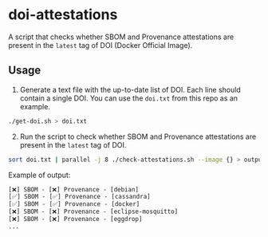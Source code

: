 # doi-attestations

A script that checks whether SBOM and Provenance attestations are present in the `latest` tag of DOI (Docker Official Image).

## Usage

1. Generate a text file with the up-to-date list of DOI. Each line should contain a single DOI. You can use the `doi.txt` from this repo as an example.

```bash
./get-doi.sh > doi.txt
```

2. Run the script to check whether SBOM and Provenance attestations are present in the `latest` tag of DOI.

```bash
sort doi.txt | parallel -j 8 ./check-attestations.sh --image {} > output.txt 2>&1
```

Example of output:

```txt
[❌] SBOM - [❌] Provenance - [debian]
[✅] SBOM - [✅] Provenance - [cassandra]
[✅] SBOM - [✅] Provenance - [docker]
[❌] SBOM - [❌] Provenance - [eclipse-mosquitto]
[❌] SBOM - [❌] Provenance - [eggdrop]
...
```
